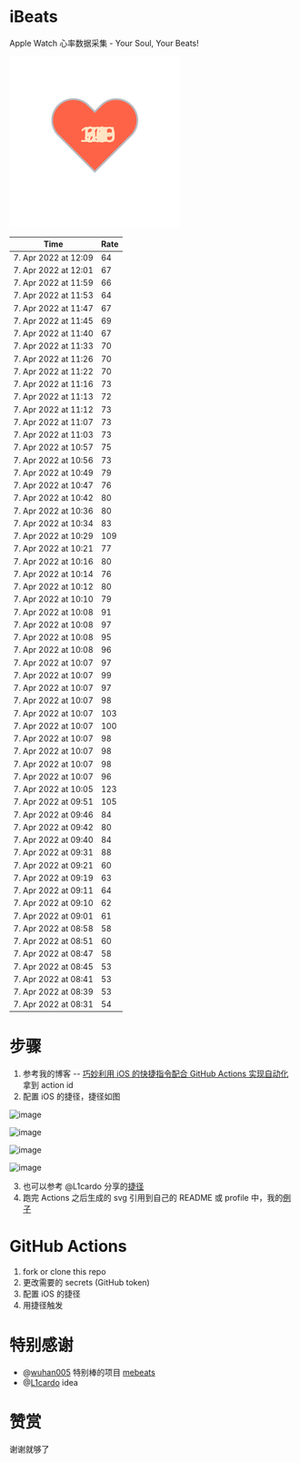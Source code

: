 # iBeats
Apple Watch 心率数据采集 - Your Soul, Your Beats!

![](./files/heart.svg)

<!--START_SECTION:my_heart_rate-->
| Time | Rate | 
 | ---- | ---- | 
| 7. Apr 2022 at 12:09 | 64 |
| 7. Apr 2022 at 12:01 | 67 |
| 7. Apr 2022 at 11:59 | 66 |
| 7. Apr 2022 at 11:53 | 64 |
| 7. Apr 2022 at 11:47 | 67 |
| 7. Apr 2022 at 11:45 | 69 |
| 7. Apr 2022 at 11:40 | 67 |
| 7. Apr 2022 at 11:33 | 70 |
| 7. Apr 2022 at 11:26 | 70 |
| 7. Apr 2022 at 11:22 | 70 |
| 7. Apr 2022 at 11:16 | 73 |
| 7. Apr 2022 at 11:13 | 72 |
| 7. Apr 2022 at 11:12 | 73 |
| 7. Apr 2022 at 11:07 | 73 |
| 7. Apr 2022 at 11:03 | 73 |
| 7. Apr 2022 at 10:57 | 75 |
| 7. Apr 2022 at 10:56 | 73 |
| 7. Apr 2022 at 10:49 | 79 |
| 7. Apr 2022 at 10:47 | 76 |
| 7. Apr 2022 at 10:42 | 80 |
| 7. Apr 2022 at 10:36 | 80 |
| 7. Apr 2022 at 10:34 | 83 |
| 7. Apr 2022 at 10:29 | 109 |
| 7. Apr 2022 at 10:21 | 77 |
| 7. Apr 2022 at 10:16 | 80 |
| 7. Apr 2022 at 10:14 | 76 |
| 7. Apr 2022 at 10:12 | 80 |
| 7. Apr 2022 at 10:10 | 79 |
| 7. Apr 2022 at 10:08 | 91 |
| 7. Apr 2022 at 10:08 | 97 |
| 7. Apr 2022 at 10:08 | 95 |
| 7. Apr 2022 at 10:08 | 96 |
| 7. Apr 2022 at 10:07 | 97 |
| 7. Apr 2022 at 10:07 | 99 |
| 7. Apr 2022 at 10:07 | 97 |
| 7. Apr 2022 at 10:07 | 98 |
| 7. Apr 2022 at 10:07 | 103 |
| 7. Apr 2022 at 10:07 | 100 |
| 7. Apr 2022 at 10:07 | 98 |
| 7. Apr 2022 at 10:07 | 98 |
| 7. Apr 2022 at 10:07 | 98 |
| 7. Apr 2022 at 10:07 | 96 |
| 7. Apr 2022 at 10:05 | 123 |
| 7. Apr 2022 at 09:51 | 105 |
| 7. Apr 2022 at 09:46 | 84 |
| 7. Apr 2022 at 09:42 | 80 |
| 7. Apr 2022 at 09:40 | 84 |
| 7. Apr 2022 at 09:31 | 88 |
| 7. Apr 2022 at 09:21 | 60 |
| 7. Apr 2022 at 09:19 | 63 |
| 7. Apr 2022 at 09:11 | 64 |
| 7. Apr 2022 at 09:10 | 62 |
| 7. Apr 2022 at 09:01 | 61 |
| 7. Apr 2022 at 08:58 | 58 |
| 7. Apr 2022 at 08:51 | 60 |
| 7. Apr 2022 at 08:47 | 58 |
| 7. Apr 2022 at 08:45 | 53 |
| 7. Apr 2022 at 08:41 | 53 |
| 7. Apr 2022 at 08:39 | 53 |
| 7. Apr 2022 at 08:31 | 54 |

<!--END_SECTION:my_heart_rate-->

# 步骤
1. 参考我的博客 -- [巧妙利用 iOS 的快捷指令配合 GitHub Actions 实现自动化](https://github.com/yihong0618/gitblog/issues/198) 拿到 action id
2. 配置 iOS 的捷径，捷径如图

![image](https://user-images.githubusercontent.com/15976103/122154218-0db0b480-ce97-11eb-93bb-5aec07c558dc.png)

![image](https://user-images.githubusercontent.com/15976103/122154236-186b4980-ce97-11eb-8e4b-70551a0391ae.png)

![image](https://user-images.githubusercontent.com/15976103/122154268-2d47dd00-ce97-11eb-902e-3acf292265a9.png)

![image](https://user-images.githubusercontent.com/15976103/122174055-fa144680-ceb4-11eb-9be2-3eb83cd516f7.png)

3. 也可以参考 @L1cardo 分享的[捷径](https://www.icloud.com/shortcuts/6ab6047b459c41ad822ad6b94b1c03d4)
4. 跑完 Actions 之后生成的 svg 引用到自己的 README 或 profile 中，我的[例子](https://github.com/yihong0618) 

# GitHub Actions

1. fork or clone this repo
2. 更改需要的 secrets (GitHub token)
3. 配置 iOS 的捷径
4. 用捷径触发

# 特别感谢
- @[wuhan005](https://github.com/wuhan005) 特别棒的项目 [mebeats](https://github.com/wuhan005/mebeats)
- @[L1cardo](https://github.com/L1cardo) idea

# 赞赏
谢谢就够了
